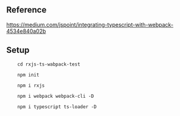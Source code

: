 ## Reference
https://medium.com/jspoint/integrating-typescript-with-webpack-4534e840a02b

## Setup
```
    cd rxjs-ts-wabpack-test

    npm init

    npm i rxjs

    npm i webpack webpack-cli -D

    npm i typescript ts-loader -D
```